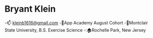 # Bryant Klein

-:mailbox: kleinb1616@gmail.com
-:book:App Academy August Cohort
-:school:Montclair State University, B.S. Exercise Science
-::house:Rochelle Park, New Jersey


